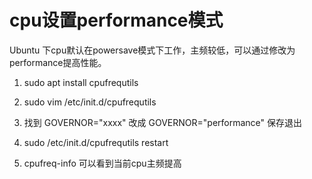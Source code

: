 # cpu设置performance模式

Ubuntu 下cpu默认在powersave模式下工作，主频较低，可以通过修改为performance提高性能。

1. sudo apt install cpufrequtils

2. sudo vim /etc/init.d/cpufrequtils

3. 找到 GOVERNOR="xxxx" 改成 GOVERNOR="performance" 保存退出

4. sudo /etc/init.d/cpufrequtils restart

5. cpufreq-info 可以看到当前cpu主频提高
